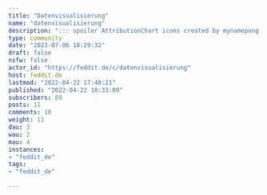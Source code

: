 ```yaml
---
title: "Datenvisualisierung" 
name: "datenvisualisierung"
description: "::: spoiler AttributionChart icons created by mynamepong - [Flaticon](https://www.flaticon.com/free-icons/chart)___:::"
type: community
date: "2023-07-06 18:29:32"
draft: false
nsfw: false
actor_id: "https://feddit.de/c/datenvisualisierung"
host: feddit.de
lastmod: "2022-04-22 17:40:21"
published: "2022-04-22 10:33:09"
subscribers: 89
posts: 11
comments: 10
weight: 11
dau: 3
wau: 2
mau: 4
instances:
- "feddit_de"
tags: 
- "feddit_de"

---
```

